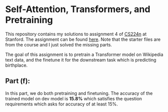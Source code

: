 # Self-Attention, Transformers, and Pretraining
This repository contains my solutions to assignment 4 of [CS224n](https://web.stanford.edu/class/cs224n/index.html) at Stanford. The assignment can be found [here](https://web.stanford.edu/class/cs224n/index.html#schedule). Note that the starter files are from the course and I just solved the missing parts.

The goal of this assignment is to pretrain a Transformer model on Wikipedia text data, and the finetune it for the downstream task which is predicting birthplace.

## Part (f):
In this part, we do both pretraining and finetuning. The accuracy of the trained model on dev model is **15.8%** which satisfies the question requirements which asks for accuracy of at least 15%.
